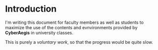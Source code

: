 # Introduction

I'm writing this document for faculty members as well as students to maximize the use of the contents and evnvironments provided by **CyberAegis** in university classes.

This is purely a *voluntary work*, so that the progress would be quite slow.